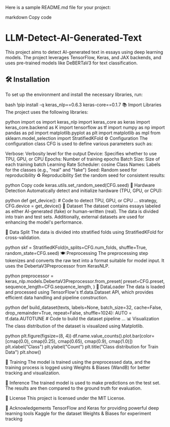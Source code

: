 Here is a sample README.md file for your project:

markdown
Copy code
# LLM-Detect-AI-Generated-Text

This project aims to detect AI-generated text in essays using deep learning models. The project leverages TensorFlow, Keras, and JAX backends, and uses pre-trained models like DeBERTaV3 for text classification.

## 🛠 Installation

To set up the environment and install the necessary libraries, run:

bash
!pip install -q keras_nlp==0.6.3 keras-core==0.1.7
📚 Import Libraries
The project uses the following libraries:

python
import os
import keras_nlp
import keras_core as keras
import keras_core.backend as K
import tensorflow as tf
import numpy as np 
import pandas as pd
import matplotlib.pyplot as plt
import matplotlib as mpl
from sklearn.model_selection import StratifiedKFold
⚙️ Configuration
The configuration class CFG is used to define various parameters such as:

Verbose: Verbosity level for the output
Device: Specifies whether to use TPU, GPU, or CPU
Epochs: Number of training epochs
Batch Size: Size of each training batch
Learning Rate Scheduler: cosine
Class Names: Labels for the classes (e.g., "real" and "fake")
Seed: Random seed for reproducibility
♻️ Reproducibility
Set the random seed for consistent results:

python
Copy code
keras.utils.set_random_seed(CFG.seed)
💾 Hardware Detection
Automatically detect and initialize hardware (TPU, GPU, or CPU):

python
def get_device():
    # Code to detect TPU, GPU, or CPU
    ...
strategy, CFG.device = get_device()
📁 Dataset
The dataset contains essays labeled as either AI-generated (fake) or human-written (real). The data is divided into train and test sets. Additionally, external datasets are used for enhancing the model's performance.

🔪 Data Split
The data is divided into stratified folds using StratifiedKFold for cross-validation.

python
skf = StratifiedKFold(n_splits=CFG.num_folds, shuffle=True, random_state=CFG.seed)
🍽️ Preprocessing
The preprocessing step tokenizes and converts the raw text into a format suitable for model input. It uses the DebertaV3Preprocessor from KerasNLP.

python
preprocessor = keras_nlp.models.DebertaV3Preprocessor.from_preset(
    preset=CFG.preset, 
    sequence_length=CFG.sequence_length,
)
🍚 DataLoader
The data is loaded and processed using TensorFlow's tf.data.Dataset API, which provides efficient data handling and pipeline construction.

python
def build_dataset(texts, labels=None, batch_size=32, cache=False, drop_remainder=True, repeat=False, shuffle=1024):
    AUTO = tf.data.AUTOTUNE
    # Code to build the dataset pipeline
    ...
📊 Visualization
The class distribution of the dataset is visualized using Matplotlib.

python
plt.figure(figsize=(8, 4))
df.name.value_counts().plot.bar(color=[cmap(0.0), cmap(0.25), cmap(0.65), cmap(0.9), cmap(1.0)])
plt.xlabel("Class")
plt.ylabel("Count")
plt.title("Class distribution for Train Data")
plt.show()

📝 Training
The model is trained using the preprocessed data, and the training process is logged using Weights & Biases (WandB) for better tracking and visualization.

🤖 Inference
The trained model is used to make predictions on the test set. The results are then compared to the ground truth for evaluation.

📜 License
This project is licensed under the MIT License.

🙌 Acknowledgements
TensorFlow and Keras for providing powerful deep learning tools
Kaggle for the dataset
Weights & Biases for experiment tracking


